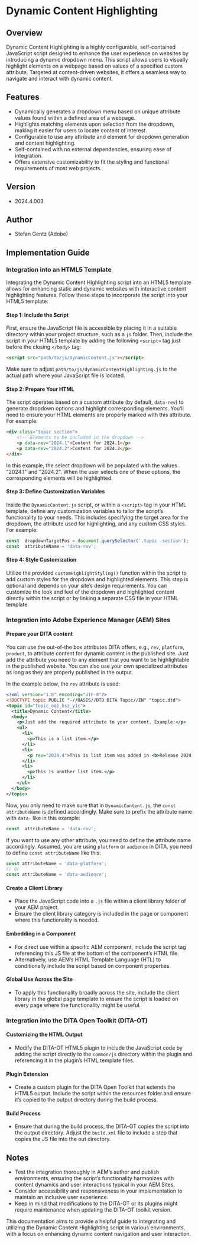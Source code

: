 # Dynamic Content Highlighting

## Overview

Dynamic Content Highlighting is a highly configurable, self-contained JavaScript script designed to enhance the user experience on websites by introducing a dynamic dropdown menu. This script allows users to visually highlight elements on a webpage based on values of a specified custom attribute. Targeted at content-driven websites, it offers a seamless way to navigate and interact with dynamic content.

## Features

- Dynamically generates a dropdown menu based on unique attribute values found within a defined area of a webpage.
- Highlights matching elements upon selection from the dropdown, making it easier for users to locate content of interest.
- Configurable to use any attribute and element for dropdown generation and content highlighting.
- Self-contained with no external dependencies, ensuring ease of integration.
- Offers extensive customizability to fit the styling and functional requirements of most web projects.

## Version

- 2024.4.003

## Author

- Stefan Gentz (Adobe)

## Implementation Guide

### Integration into an HTML5 Template

Integrating the Dynamic Content Highlighting script into an HTML5 template allows for enhancing static and dynamic websites with interactive content highlighting features. Follow these steps to incorporate the script into your HTML5 template:

#### Step 1: Include the Script

First, ensure the JavaScript file is accessible by placing it in a suitable directory within your project structure, such as a `js` folder. Then, include the script in your HTML5 template by adding the following `<script>` tag just before the closing `</body>` tag:

```html
<script src="path/to/js/DynamicContent.js"></script>
```

Make sure to adjust `path/to/js/dynamicContentHighlighting.js` to the actual path where your JavaScript file is located.

#### Step 2: Prepare Your HTML

The script operates based on a custom attribute (by default, `data-rev`) to generate dropdown options and highlight corresponding elements. You’ll need to ensure your HTML elements are properly marked with this attribute. For example:

```html
<div class="topic section">
    <!-- Elements to be included in the dropdown -->
    <p data-rev="2024.1">Content for 2024.1</p>
    <p data-rev="2024.2">Content for 2024.2</p>
</div>
```

In this example, the select dropdown will be populated with the values "2024.1" and "2024.2". When the user selects one of these options, the corresponding elements will be highlighted.

#### Step 3: Define Customization Variables

Inside the `DynamicContent.js` script, or within a `<script>` tag in your HTML template, define any customization variables to tailor the script’s functionality to your needs. This includes specifying the target area for the dropdown, the attribute used for highlighting, and any custom CSS styles. For example:

```javascript
const  dropdownTargetPos = document.querySelector('.topic .section');
const  attributeName = 'data-rev';
```

#### Step 4: Style Customization

Utilize the provided `customHighlightStyling()` function within the script to add custom styles for the dropdown and highlighted elements. This step is optional and depends on your site’s design requirements. You can customize the look and feel of the dropdown and highlighted content directly within the script or by linking a separate CSS file in your HTML template.

### Integration into Adobe Experience Manager (AEM) Sites

#### Prepare your DITA content

You can use the out-of-the box attributes DITA offers, e.g., `rev`, `platform`, `product`, to attribute content for dynamic content in the published site. Just add the attribute you need to any element that you want to be highlightable in the published website. You can also use your own specialized attributes as long as they are properly published in the output.

In the example below, the `rev` attribute is used:

```xml
<?xml version="1.0" encoding="UTF-8"?>
<!DOCTYPE topic PUBLIC "-//OASIS//DTD DITA Topic//EN" "topic.dtd">
<topic id="topic_oq1_hsz_y1c">
  <title>Dynamic Content</title>
  <body>
    <p>Just add the required attribute to your content. Example:</p>
    <ul>
      <li>
        <p>This is a list item.</p>
      </li>
      <li>
        <p rev="2024.4">This is list item was added in <b>Release 2024.4</b>.</p>
      </li>
      <li>
        <p>This is another list item.</p>
      </li>
    </ul>
  </body>
</topic>
```

Now, you only need to make sure that in `DynamicContent.js`, the `const attributeName` is defined accordingly. Make sure to prefix the attribute name with `data-` like in this example:

```javascript
const  attributeName = 'data-rev';
```

If you want to use any other attribute, you need to define the attribute name accordingly. Assumed, you are using `platform` or `audience` in DITA, you need to define `const attributeName` like this:

```javascript
const attributeName = 'data-platform';
// or
const attributeName = 'data-audience';
```

#### Create a Client Library

- Place the JavaScript code into a `.js` file within a client library folder of your AEM project.
- Ensure the client library category is included in the page or component where this functionality is needed.

#### Embedding in a Component

- For direct use within a specific AEM component, include the script tag referencing this JS file at the bottom of the component’s HTML file.
- Alternatively, use AEM’s HTML Template Language (HTL) to conditionally include the script based on component properties.

#### Global Use Across the Site

- To apply this functionality broadly across the site, include the client library in the global page template to ensure the script is loaded on every page where the functionality might be useful.

### Integration into the DITA Open Toolkit (DITA-OT)

#### Customizing the HTML Output

- Modify the DITA-OT HTML5 plugin to include the JavaScript code by adding the script directly to the `common/js` directory within the plugin and referencing it in the plugin’s HTML template files.

#### Plugin Extension

- Create a custom plugin for the DITA Open Toolkit that extends the HTML5 output. Include the script within the resources folder and ensure it’s copied to the output directory during the build process.

#### Build Process

- Ensure that during the build process, the DITA-OT copies the script into the output directory. Adjust the `build.xml` file to include a step that copies the JS file into the out directory.

## Notes

- Test the integration thoroughly in AEM’s author and publish environments, ensuring the script’s functionality harmonizes with content dynamics and user interactions typical in your AEM Sites.
- Consider accessibility and responsiveness in your implementation to maintain an inclusive user experience.
- Keep in mind that modifications to the DITA-OT or its plugins might require maintenance when updating the DITA-OT toolkit version.

This documentation aims to provide a helpful guide to integrating and utilizing the Dynamic Content Highlighting script in various environments, with a focus on enhancing dynamic content navigation and user interaction.
